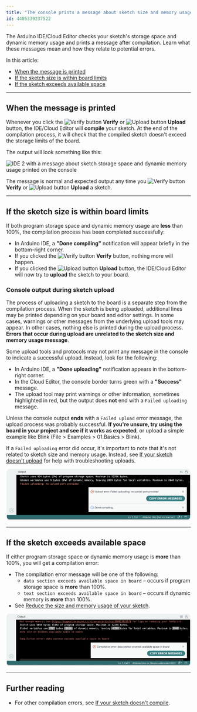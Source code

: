 ```yaml
---
title: "The console prints a message about sketch size and memory usage"
id: 4405339237522
---
```


The Arduino IDE/Cloud Editor checks your sketch's storage space and dynamic memory usage and prints a message after compilation. Learn what these messages mean and how they relate to potential errors.

In this article:

* [When the message is printed](#when-the-message-is-printed)
* [If the sketch size is within board limits](#if-the-sketch-size-is-within-board-limits)
* [If the sketch exceeds available space](#if-sketch-exceeds-available-space)

---

<a id="when-the-message-is-printed"></a>

## When the message is printed

Whenever you click the ![Verify button](img/symbol_verify2.png) **Verify** or ![Upload button](img/symbol_upload2.png) **Upload** button, the IDE/Cloud Editor will **compile** your sketch. At the end of the compilation process, it will check that the compiled sketch doesn't exceed the storage limits of the board.

The output will look something like this:

![IDE 2 with a message about sketch storage space and dynamic memory usage printed on the console](img/ide2_successful_compilation.png)

The message is normal and expected output any time you ![Verify button](img/symbol_verify2.png) **Verify** or ![Upload button](img/symbol_upload2.png) **Upload** a sketch.

---

<a id="if-the-sketch-size-is-within-board-limits"></a>

## If the sketch size is within board limits

If both program storage space and dynamic memory usage are **less** than 100%, the compilation process has been completed successfully:

* In Arduino IDE, a **"Done compiling"** notification will appear briefly in the bottom-right corner.
* If you clicked the ![Verify button](img/symbol_verify2.png) **Verify** button, nothing more will happen.
* If you clicked the ![Upload button](img/symbol_upload2.png) **Upload** button, the IDE/Cloud Editor will now try to **upload** the sketch to your board.

### Console output during sketch upload

The process of uploading a sketch to the board is a separate step from the compilation process. When the sketch is being uploaded, additional lines may be printed depending on your board and editor settings. In some cases, warnings or other messages from the underlying upload tools may appear. In other cases, nothing else is printed during the upload process. **Errors that occur during upload are unrelated to the sketch size and memory usage message**.

Some upload tools and protocols may not print any message in the console to indicate a successful upload. Instead, look for the following:

* In Arduino IDE, a **"Done uploading"** notification appears in the bottom-right corner.
* In the Cloud Editor, the console border turns green with a **"Success"** message.
* The upload tool may print warnings or other information, sometimes highlighted in red, but the output does **not** end with a `Failed uploading` message.

Unless the console output **ends** with a `Failed upload` error message, the upload process was probably successful. **If you're unsure, try using the board in your project and see if it works as expected**, or upload a simple example like Blink (File > Examples > 01.Basics > Blink).

If a `Failed uploading` error did occur, it's important to note that it's not related to sketch size and memory usage. Instead, see [If your sketch doesn't upload](https://support.arduino.cc/hc/en-us/articles/4403365313810-If-your-sketch-doesn-t-upload) for help with troubleshooting uploads.

![IDE 2 with a message about sketch storage space and dynamic memory usage and failed upload error printed on the console](img/ide2_upload_error_no-upload-port-provided.png)

---

<a id="if-sketch-exceeds-available-space"></a>

## If the sketch exceeds available space

If either program storage space or dynamic memory usage is **more** than 100%, you will get a compilation error:

* The compilation error message will be one of the following:
  * `data section exceeds available space in board` – occurs if program storage space is **more** than 100%.
  * `text section exceeds available space in board` – occurs if dynamic memory is **more** than 100%.
* See [Reduce the size and memory usage of your sketch](https://support.arduino.cc/hc/en-us/articles/360013825179-Reduce-the-size-and-memory-usage-of-your-sketch).

![IDE 2 console with a "Compilation error: data section exceeds available space in board" error.](img/ide2_upload_error_data-section-exceeds-available-space-in-board.png)

---

## Further reading

* For other compilation errors, see [If your sketch doesn't compile](https://support.arduino.cc/hc/en-us/articles/4402764401554-Compilation-errors-when-uploading).
